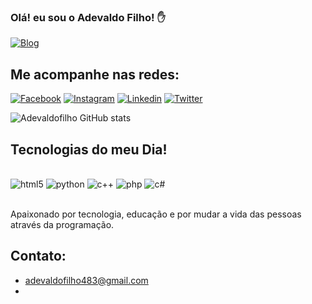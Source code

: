 ### Olá! eu sou o Adevaldo Filho! ✋


[![Blog](https://img.shields.io/website?label=theolimpios.com&style=for-the-badge&url=http://theolimpios.com)](https://theolimpios.com)

## Me acompanhe nas redes:

[![Facebook](https://img.shields.io/badge/Facebook-1877F2?style=for-the-badge&logo=facebook&logoColor=white)](https://Facbeook.com/adevaldofilho)
[![Instagram](https://img.shields.io/badge/Instagram-E4405F?style=for-the-badge&logo=instagram&logoColor=white)](https://instagram.com/_adevaldofilho)
[![Linkedin](https://img.shields.io/badge/LinkedIn-0077B5?style=for-the-badge&logo=linkedin&logoColor=white)](https://Linkedin.com/AdevaldoFilho)
[![Twitter](https://img.shields.io/badge/Twitter-1DA1F2?style=for-the-badge&logo=twitter&logoColor=white)](https://Twitter.com/AdevaldoFilho4)




![Adevaldofilho GitHub stats](https://github-readme-stats.vercel.app/api?username=adevaldofilho&show_icons=true&theme=dracula)

## Tecnologias do meu Dia!

<div style="display: inline_block"><br/>
<img aling="center" alt="html5" src="https://img.shields.io/badge/HTML-239120?style=for-the-badge&logo=html5&logoColor=white" />
<img aling="center" alt="python" src="https://img.shields.io/badge/Python-14354C?style=for-the-badge&logo=python&logoColor=white" />
<img aling="center" alt="c++" src="https://img.shields.io/badge/C%2B%2B-00599C?style=for-the-badge&logo=c%2B%2B&logoColor=white" />
<img aling="center" alt="php" src="https://img.shields.io/badge/PHP-777BB4?style=for-the-badge&logo=php&logoColor=white" />
<img aling="center" alt="c#" src="https://img.shields.io/badge/C%23-239120?style=for-the-badge&logo=c-sharp&logoColor=white" />
</div><br/>

Apaixonado por tecnologia, educação e por mudar a vida das pessoas através da programação.

## Contato:
- adevaldofilho483@gmail.com
- 
